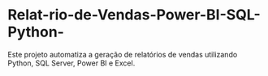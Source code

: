 # Relat-rio-de-Vendas-Power-BI-SQL-Python-
Este projeto automatiza a geração de relatórios de vendas utilizando Python, SQL Server, Power BI e Excel.
